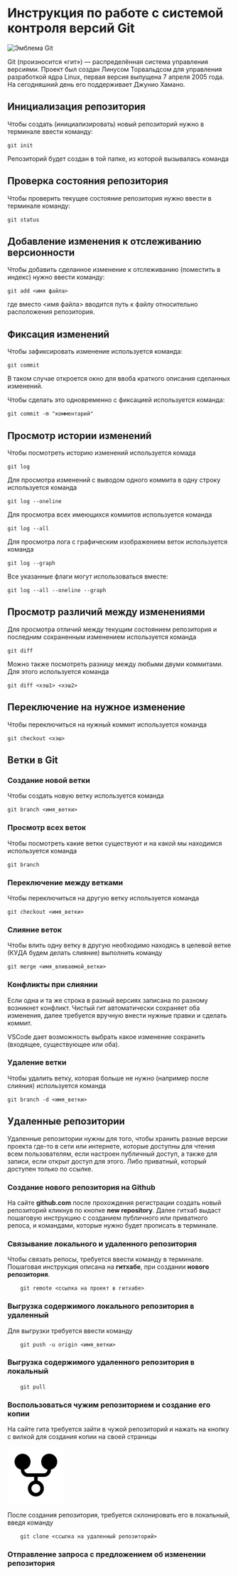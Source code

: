 # **Инструкция по работе с системой контроля версий Git**

![Эмблема Git](git.jpg)

Git (произносится «гит») — распределённая система управления версиями. Проект был создан Линусом Торвальдсом для управления разработкой ядра Linux, первая версия выпущена 7 апреля 2005 года. На сегодняшний день его поддерживает Джунио Хамано.

## Инициализация репозитория

Чтобы создать (инициализировать) новый репозиторий нужно в терминале ввести команду:

    git init

Репозиторий будет создан в той папке, из которой вызывалась команда

## Проверка состояния репозитория

Чтобы проверить текущее состояние репозитория нужно ввести в терминале команду:

    git status

## Добавление изменения к отслеживанию версионности

Чтобы добавить сделанное изменение к отслеживанию (поместить в индекс) нужно ввести команду:

    git add <имя файла>

где вместо <имя файла> вводится путь к файлу относительно расположения репозитория.

## Фиксация изменений

Чтобы зафиксировать изменение используется команда:

    git commit

В таком случае откроется окно для ввоба краткого описания сделанных изменений.

Чтобы сделать это одновременно с фиксацией используется команда:

    git commit -m "комментарий"

## Просмотр истории изменений

Чтобы посмотреть историю изменений используется комада

    git log

Для просмотра изменений с выводом одного коммита в одну строку используется команда

    git log --oneline

Для просмотра всех имеющихся коммитов используется команда

    git log --all

Для просмотра лога с графическим изображением веток используется команда

    git log --graph

Все указанные флаги могут использоваться вместе:

    git log --all --oneline --graph

## Просмотр различий между изменениями

Для просмотра отличий между текущим состоянием репозитория и последним сохраненным изменением используется команда

    git diff

Можно также посмотреть разницу между любыми двуми коммитами. Для этого используется команда

    git diff <хэш1> <хэш2>

## Переключение на нужное изменение

Чтобы переключиться на нужный коммит используется команда

    git checkout <хэш>

## Ветки в Git

### Создание новой ветки

Чтобы создать новую ветку используется команда

    git branch <имя_ветки>

### Просмотр всех веток

Чтобы посмотреть какие ветки существуют и на какой мы находимся используется команда

    git branch

### Переключение между ветками

Чтобы переключиться на другую ветку используется команда

    git checkout <имя_ветки>

### Слияние веток

Чтобы влить одну ветку в другую необходимо находясь в целевой ветке (КУДА будем делать слияние) выполнить команду

    git merge <имя_вливаемой_ветки>

### Конфликты при слиянии

Если одна и та же строка в разный версиях записана по разному возникнет конфликт.
Чистый гит автоматически сохраняет оба изменения, далее требуется вручную внести нужные правки и сделать коммит.

VSСode дает возможность выбрать какое изменение сохранить (входящее, существующее или оба).

### Удаление ветки

Чтобы удалить ветку, которая больше не нужно (например после слияния) используется команда

    git branch -d <имя_ветки>

## Удаленные репозитории

Удаленные репозитории нужны для того, чтобы хранить разные версии проекта где-то в сети или интернете, которые доступны для чтения всем пользователям, если настроен публичный доступ, а также для записи, если открыт доступ для этого. 
Либо приватный, который доступен только по ссылке.

### Создание нового репозитория на Github

На сайте **github.com** после прохождения регистрации создать новый репозиторий кликнув по кнопке **new repository**.
Далее гитхаб выдаст пошаговую инструкцию с созданием публичного или приватного репоса,
и командами, которые нужно будет прописать в терминале.

### Связывание локального и удаленного репозитория

Чтобы связать репосы, требуется ввести команду в терминале.
Пошаговая инструкция описана на **гитхабе**, при создании **нового репозитория**.

        git remote <ссылка на проект в гитхабе>

### Выгрузка содержимого локального репозитория в удаленный

Для выгрузки требуется ввести команду 

        git push -u origin <имя_ветки>

### Выгрузка содержимого удаленного репозитория в локальный

        git pull

### Воспользоваться чужим репозиторием и создание его копии 

На сайте гита требуется зайти в чужой репозиторий и нажать на кнопку c вилкой для создания копии на своей страницы

![Эмблема fork](git_fork_icon_173799.png)

После создания репозитория, требуется склонировать его в локальный, введя команду

        git clone <ссылка на удаленный репозиторий>

### Отправление запроса с предложением об изменении репозитория
